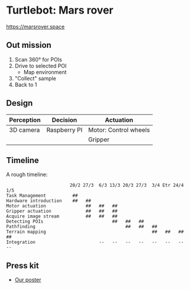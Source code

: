 # Turtlebot: Mars rover

<https://marsrover.space>

## Out mission

1. Scan 360° for POIs
2. Drive to selected POI
    + Map environment
3. "Collect" sample
4. Back to 1

## Design

 Perception | Decision     | Actuation
------------|--------------|-----------
 3D camera  | Raspberry PI | Motor: Control wheels
            |              | Gripper

## Timeline

A rough timeline:

```text
                        20/2 27/3  6/3 13/3 20/3 27/3  3/4 Etr 24/4  1/5
Task Management          ##
Hardware introduction    ##   ##
Motor actuation               ##   ##   ##
Gripper actuation             ##   ##   ##
Acquire image stream          ##   ##   ##
Detecting POIs                          ##   ##   ##
Pathfinding                                  ##   ##   ##
Terrain mapping                                        ##   ##   ##   ##
Integration                        --   --   --   --   --   --   --   --
```

## Press kit

+ [Our poster](poster.pdf)

